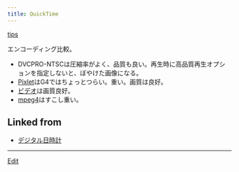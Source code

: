 ```yaml
---
title: QuickTime
---
```

[tips](/tips)





エンコーディング比較。

* DVCPRO-NTSCは圧縮率がよく、品質も良い。再生時に高品質再生オプションを指定しないと、ぼやけた画像になる。
* [Pixlet](Pixlet)はG4ではちょっとつらい。重い。画質は良好。
* [ビデオ](ビデオ)は画質良好。
* [mpeg4](mpeg4)はすこし重い。




## Linked from

* [デジタル日時計](/デジタル日時計)


----

[Edit](https://github.com/vitroid/vitroid.github.io/edit/master/MD/QuickTime.md)


